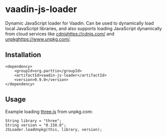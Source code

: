 # vaadin-js-loader

Dynamic JavaScript loader for Vaadin. Can be used to dynamically load local JavaScript libraries, and also 
supports loading JavaScript dynamically from cloud services like [cdnjs](https://cdnjs.com/)https://cdnjs.com/ 
and [unpkg](https://www.unpkg.com/)https://www.unpkg.com/.

## Installation

```
<dependency>
    <groupId>org.parttio</groupId>
    <artifactId>vaadin-js-loader</artifactId>
    <version>0.9.0</version>
</dependency>
```

## Usage
Example loading [three.js](https://threejs.org/) from unpkg.com:
```
String library = "three";
String version = "0.158.0";
JSLoader.loadUnpkg(this, library, version);
```
